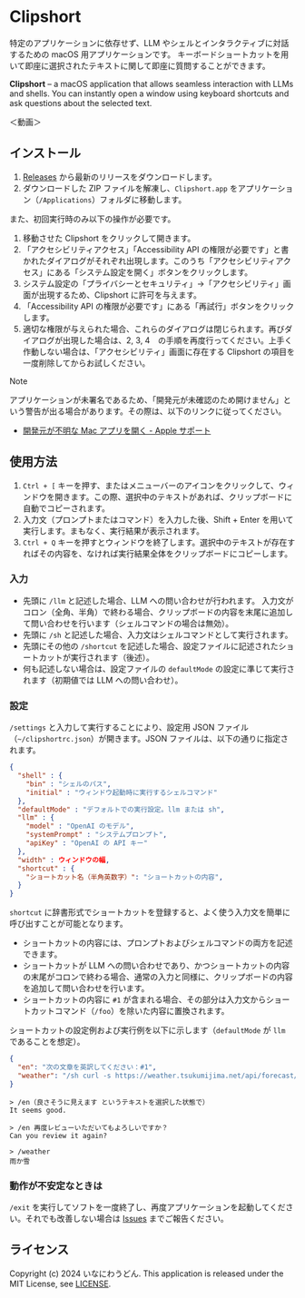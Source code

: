 # Clipshort

特定のアプリケーションに依存せず、LLM やシェルとインタラクティブに対話するための macOS 用アプリケーションです。
キーボードショートカットを用いて即座に選択されたテキストに関して即座に質問することができます。

**Clipshort** – a macOS application that allows seamless interaction with LLMs and shells. You can instantly open a window using keyboard shortcuts and ask questions about the selected text.

＜動画＞

## インストール

1. [Releases](https://github.com/inaniwaudon/clipshort/releases/) から最新のリリースをダウンロードします。
2. ダウンロードした ZIP ファイルを解凍し、`Clipshort.app` をアプリケーション（`/Applications`）フォルダに移動します。

また、初回実行時のみ以下の操作が必要です。

1. 移動させた Clipshort をクリックして開きます。
2. 「アクセシビリティアクセス」「Accessibility API の権限が必要です」と書かれたダイアログがそれぞれ出現します。このうち「アクセシビリティアクセス」にある「システム設定を開く」ボタンをクリックします。
3. システム設定の「プライバシーとセキュリティ」→「アクセシビリティ」画面が出現するため、Clipshort に許可を与えます。
4. 「Accessibility API の権限が必要です」にある「再試行」ボタンをクリックします。
5. 適切な権限が与えられた場合、これらのダイアログは閉じられます。再びダイアログが出現した場合は、2, 3, 4　の手順を再度行ってください。上手く作動しない場合は、「アクセシビリティ」画面に存在する Clipshort の項目を一度削除してからお試しください。

> [!NOTE]
> アプリケーションが未署名であるため、「開発元が未確認のため開けません」という警告が出る場合があります。その際は、以下のリンクに従ってください。
> - [開発元が不明な Mac アプリを開く - Apple サポート](https://support.apple.com/ja-jp/guide/mac-help/mh40616/mac)

## 使用方法

1. `Ctrl + [` キーを押す、またはメニューバーのアイコンをクリックして、ウィンドウを開きます。この際、選択中のテキストがあれば、クリップボードに自動でコピーされます。
2. 入力文（プロンプトまたはコマンド）を入力した後、Shift + Enter を用いて実行します。まもなく、実行結果が表示されます。
3. `Ctrl + Q` キーを押すとウィンドウを終了します。選択中のテキストが存在すればその内容を、なければ実行結果全体をクリップボードにコピーします。

### 入力

- 先頭に `/llm` と記述した場合、LLM への問い合わせが行われます。
入力文がコロン（全角、半角）で終わる場合、クリップボードの内容を末尾に追加して問い合わせを行います（シェルコマンドの場合は無効）。
- 先頭に `/sh` と記述した場合、入力文はシェルコマンドとして実行されます。
- 先頭にその他の `/shortcut` を記述した場合、設定ファイルに記述されたショートカットが実行されます（後述）。
- 何も記述しない場合は、設定ファイルの `defaultMode` の設定に準じて実行されます（初期値では LLM への問い合わせ）。

### 設定

`/settings` と入力して実行することにより、設定用 JSON ファイル（`~/clipshortrc.json`）が開きます。JSON ファイルは、以下の通りに指定されます。

```json
{
  "shell" : {
    "bin" : "シェルのパス",
    "initial" : "ウィンドウ起動時に実行するシェルコマンド"
  },
  "defaultMode" : "デフォルトでの実行設定。llm または sh",
  "llm" : {
    "model" : "OpenAI のモデル",
    "systemPrompt" : "システムプロンプト",
    "apiKey" : "OpenAI の API キー"
  },
  "width" : ウィンドウの幅,
  "shortcut" : {
    "ショートカット名（半角英数字）": "ショートカットの内容",
  }
}
```

`shortcut` に辞書形式でショートカットを登録すると、よく使う入力文を簡単に呼び出すことが可能となります。

- ショートカットの内容には、プロンプトおよびシェルコマンドの両方を記述できます。
- ショートカットが LLM への問い合わせであり、かつショートカットの内容の末尾がコロンで終わる場合、通常の入力と同様に、クリップボードの内容を追加して問い合わせを行います。
- ショートカットの内容に `#1` が含まれる場合、その部分は入力文からショートカットコマンド（`/foo`）を除いた内容に置換されます。

ショートカットの設定例および実行例を以下に示します（`defaultMode` が `llm` であることを想定）。

```json
{
  "en": "次の文章を英訳してください：#1",
  "weather": "/sh curl -s https://weather.tsukumijima.net/api/forecast/city/140020 | jq -r '.forecasts[] | select(.dateLabel==\"今日\") | .detail.weather'"
}
```

```
> /en（良さそうに見えます というテキストを選択した状態で）
It seems good.

> /en 再度レビューいただいてもよろしいですか？
Can you review it again?

> /weather
雨か雪
```

### 動作が不安定なときは

`/exit` を実行してソフトを一度終了し、再度アプリケーションを起動してください。それでも改善しない場合は [Issues](https://github.com/inaniwaudon/clipshort/issues) までご報告ください。

## ライセンス

Copyright (c) 2024 いなにわうどん. This application is released under the MIT License, see [LICENSE](https://github.com/inaniwaudon/clipshort/blob/main/LICENSE).
